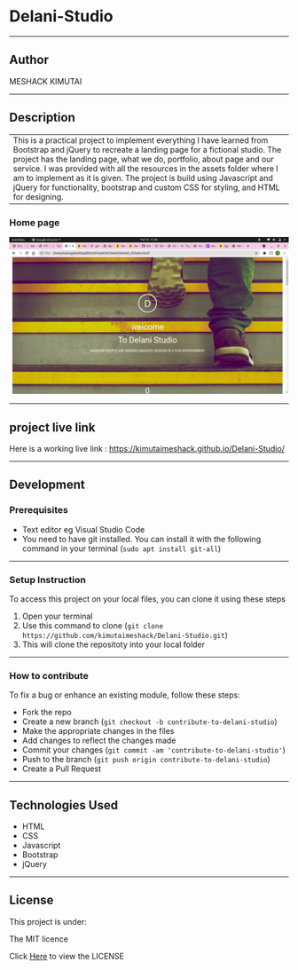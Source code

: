# Delani-Studio
*********
## Author
MESHACK KIMUTAI
*********
## Description

<table>
<tr>
<td>
This is a practical project to implement everything I have learned from Bootstrap and jQuery to recreate a landing page for a fictional studio. The project has the landing page, what we do, portfolio, about page and our service. I was provided with all the resources in the assets folder where I am to implement as it is given. The project is build using Javascript and jQuery for functionality, bootstrap and custom CSS for styling, and HTML for designing. 
</td>
</tr>
</table>

### Home page
![alt text](https://github.com/kimutaimeshack/Delani-Studio/blob/main/img/screenshoot.png)
*********
## project live link
Here is a working live link : https://kimutaimeshack.github.io/Delani-Studio/

*********
## Development
### Prerequisites
* Text editor eg Visual Studio Code
* You need to have git installed. You can install it with the following command in your terminal
(`sudo apt install git-all`)
*********
### Setup Instruction
To access this project on your local files, you can clone it using these steps
1. Open your terminal 
2. Use this command to clone (`git clone https://github.com/kimutaimeshack/Delani-Studio.git`)
3. This will clone the repositoty into your local folder
*********
### How to contribute

To fix a bug or enhance an existing module, follow these steps:

- Fork the repo
- Create a new branch (`git checkout -b contribute-to-delani-studio`)
- Make the appropriate changes in the files
- Add changes to reflect the changes made
- Commit your changes (`git commit -am 'contribute-to-delani-studio'`)
- Push to the branch (`git push origin contribute-to-delani-studio`)
- Create a Pull Request 

*********
## Technologies Used
* HTML
* CSS
* Javascript
* Bootstrap 
* jQuery
*********
## License
This project is under: 

The MIT licence

Click  [Here](https://github.com/kimutaimeshack/Delani-Studio/blob/main/LICENSE) to view the LICENSE




